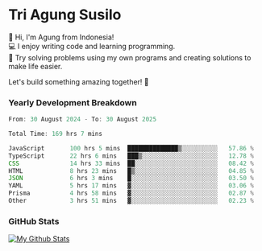 # Tri Agung Susilo

👋 Hi, I'm Agung from Indonesia!<br>
💻 I enjoy writing code and learning programming.<br>
🧠 Try solving problems using my own programs and creating solutions to make life easier.

Let's build something amazing together! 🚀

### Yearly Development Breakdown

<!--START_SECTION:waka-->

```TypeScript JavaScript PHP
From: 30 August 2024 - To: 30 August 2025

Total Time: 169 hrs 7 mins

JavaScript       100 hrs 5 mins  ██████████████▒░░░░░░░░░░   57.86 %
TypeScript       22 hrs 6 mins   ███▒░░░░░░░░░░░░░░░░░░░░░   12.78 %
CSS              14 hrs 33 mins  ██░░░░░░░░░░░░░░░░░░░░░░░   08.42 %
HTML             8 hrs 23 mins   █▒░░░░░░░░░░░░░░░░░░░░░░░   04.85 %
JSON             6 hrs 3 mins    █░░░░░░░░░░░░░░░░░░░░░░░░   03.50 %
YAML             5 hrs 17 mins   ▓░░░░░░░░░░░░░░░░░░░░░░░░   03.06 %
Prisma           4 hrs 58 mins   ▓░░░░░░░░░░░░░░░░░░░░░░░░   02.87 %
Other            3 hrs 51 mins   ▓░░░░░░░░░░░░░░░░░░░░░░░░   02.23 %
```

<!--END_SECTION:waka-->

### GitHub Stats

[![My Github Stats](https://github-readme-stats.vercel.app/api?username=triagung128&show_icons=true&hide=contribs,issues&count_private=true&theme=tokyonight)](https://github.com/triagung128)

<!-- [![Top Langs](https://github-readme-stats.vercel.app/api/top-langs/?username=triagung128&layout=compact)](https://github.com/triagung128) -->
